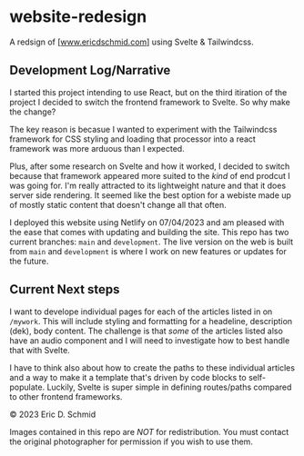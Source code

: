 # website-redesign
A redsign of [www.ericdschmid.com] using Svelte & Tailwindcss. 

## Development Log/Narrative

I started this project intending to use React, but on the third itiration of the project I decided to switch the frontend framework to Svelte. So why make the change?

The key reason is becasue I wanted to experiment with the Tailwindcss framework for CSS styling and loading that processor into a react framework was more arduous than I expected. 

Plus, after some research on Svelte and how it worked, I decided to switch because that framework appeared more suited to the _kind_ of end prodcut I was going for. I'm really attracted to its lightweight nature and that it does server side rendering. It seemed like the best option for a webiste made up of mostly static content that doesn't change all that often. 

I deployed this website using Netlify on 07/04/2023 and am pleased with the ease that comes with updating and building the site. This repo has two current branches: `main` and `development`. The live version on the web is built from `main` and `development` is where I work on new features or updates for the future.

## Current Next steps

I want to develope individual pages for each of the articles listed in on `/mywork`. This will include styling and formatting for a headeline, description (dek), body content. The challenge is that _some_ of the articles listed also have an audio component and I will need to investigate how to best handle that with Svelte.

I have to think also about how to create the paths to these individual articles and a way to make it a template that's driven by code blocks to self-populate. Luckily, Svelte is super simple in defining routes/paths compared to other frontend frameworks.

© 2023 Eric D. Schmid

Images contained in this repo are *_NOT_* for redistribution. You must contact the original photographer for permission if you wish to use them.
